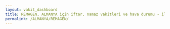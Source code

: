 ```yaml
---
layout: vakit_dashboard
title: REMAGEN, ALMANYA için iftar, namaz vakitleri ve hava durumu - ilçe/eyalet seç
permalink: /ALMANYA/REMAGEN/
---
```


<script type="text/javascript">
  var GLOBAL_COUNTRY = 'ALMANYA';
  var GLOBAL_CITY = 'REMAGEN';
  var GLOBAL_STATE = '';
  var lat = 72;
  var lon = 21;
</script>
